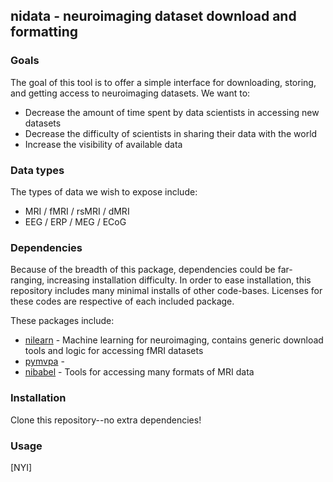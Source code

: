 ## nidata - neuroimaging dataset download and formatting


### Goals

The goal of this tool is to offer a simple interface for downloading, storing, and getting access to neuroimaging datasets.  We want to:
* Decrease the amount of time spent by data scientists in accessing new datasets
* Decrease the difficulty of scientists in sharing their data with the world
* Increase the visibility of available data


### Data types

The types of data we wish to expose include:
* MRI / fMRI / rsMRI / dMRI
* EEG / ERP / MEG / ECoG


### Dependencies

Because of the breadth of this package, dependencies could be far-ranging, increasing installation difficulty.  In order to ease installation, this repository includes many minimal installs of other code-bases.  Licenses for these codes are respective of each included package.  

These packages include:
* [nilearn](https://github.com/nilearn/nilearn/) - Machine learning for neuroimaging, contains generic download tools and logic for accessing fMRI datasets
* [pymvpa](https://github.com/PyMVPA/PyMVPA) - 
* [nibabel](https://github.com/nibabel/nibabel/) - Tools for accessing many formats of MRI data


### Installation

Clone this repository--no extra dependencies!


### Usage

[NYI]
